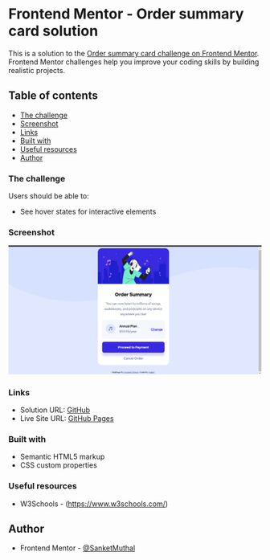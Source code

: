 # Frontend Mentor - Order summary card solution

This is a solution to the [Order summary card challenge on Frontend Mentor](https://www.frontendmentor.io/challenges/order-summary-component-QlPmajDUj). Frontend Mentor challenges help you improve your coding skills by building realistic projects. 

## Table of contents

- [The challenge](#the-challenge)
- [Screenshot](#screenshot)
- [Links](#links)
- [Built with](#built-with)
- [Useful resources](#useful-resources)
- [Author](#author)


### The challenge

Users should be able to:

- See hover states for interactive elements

### Screenshot

![](images/Screenshot-desktop.png)

### Links

- Solution URL: [GitHub](https://github.com/SanketMuthal/Order_Summary_card)
- Live Site URL: [GitHub Pages](https://sanketmuthal.github.io/Order_Summary_card/)

### Built with

- Semantic HTML5 markup
- CSS custom properties

### Useful resources

- W3Schools - (https://www.w3schools.com/)

## Author

- Frontend Mentor - [@SanketMuthal](https://www.frontendmentor.io/profile/SanketMuthal)

